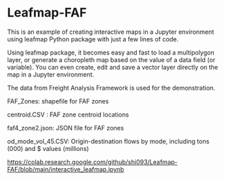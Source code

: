 # Leafmap-FAF

This is an example of creating interactive maps in a Jupyter environment using leafmap Python package with just a few lines of code. 

Using leafmap package, it becomes easy and fast to load a multipolygon layer, or generate a choropleth map based on the value of a data field (or variable). You can even create, edit and save a vector layer directly on the map in a Jupyter environment.

The data from Freight Analysis Framework is used for the demonstration. 

FAF_Zones: shapefile for FAF zones

centroid.CSV : FAF zone centroid locations

faf4_zone2.json: JSON file for FAF zones

od_mode_vol_45.CSV: Origin-destination flows by mode, including tons (000) and $ values (millions)

https://colab.research.google.com/github/shi093/Leafmap-FAF/blob/main/interactive_leafmap.ipynb
